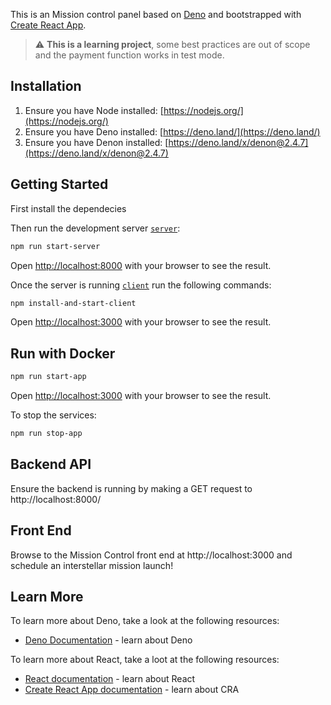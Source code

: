 This is an Mission control panel based on [Deno](https://deno.land) and bootstrapped with [Create React App](https://github.com/facebook/create-react-app).


> :warning: **This is a learning project**, some best practices are out of scope
> and the payment function works in test mode.

## Installation

1. Ensure you have Node installed: [https://nodejs.org/](https://nodejs.org/)
2. Ensure you have Deno installed: [https://deno.land/](https://deno.land/)
3. Ensure you have Denon installed: [https://deno.land/x/denon@2.4.7](https://deno.land/x/denon@2.4.7)

## Getting Started

First install the dependecies

Then run the development server [`server`](./server):
```bash
npm run start-server
```
Open [http://localhost:8000](http://localhost:8000) with your browser to see the result.

Once the server is running [`client`](./client) run the following commands:
```bash
npm install-and-start-client
```
Open [http://localhost:3000](http://localhost:3000) with your browser to see the result.

## Run with Docker

```bash
npm run start-app
```
Open [http://localhost:3000](http://localhost:3000) with your browser to see the result.

To stop the services: 
```bash
npm run stop-app
```

## Backend API

Ensure the backend is running by making a GET request to http://localhost:8000/

## Front End

Browse to the Mission Control front end at http://localhost:3000 and schedule an interstellar mission launch!

## Learn More

To learn more about Deno, take a look at the following resources:

- [Deno Documentation](https://deno.land/manual) - learn about Deno

To learn more about React, take a loot at the following resources:

- [React documentation](https://reactjs.org/) - learn about React
- [Create React App documentation](https://facebook.github.io/create-react-app/docs/getting-started) - learn about CRA
